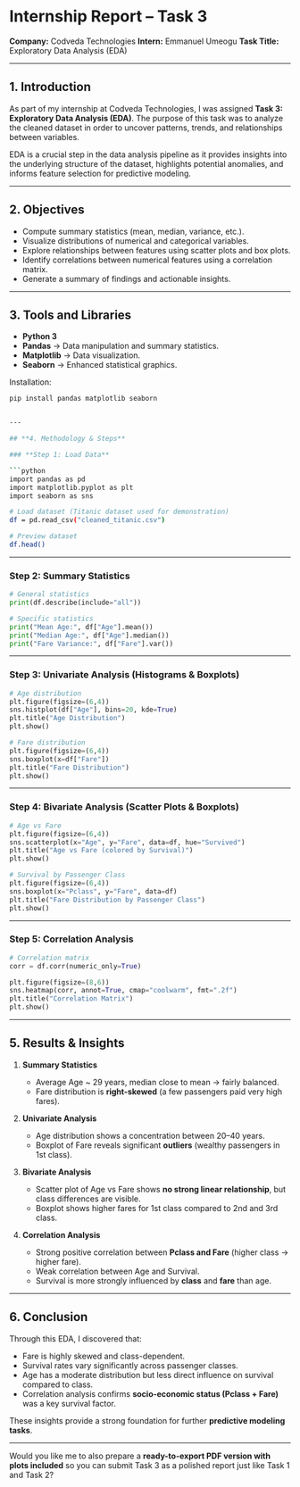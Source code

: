 
# **Internship Report – Task 3**

**Company:** Codveda Technologies
**Intern:** Emmanuel Umeogu
**Task Title:** Exploratory Data Analysis (EDA)

---

## **1. Introduction**

As part of my internship at Codveda Technologies, I was assigned **Task 3: Exploratory Data Analysis (EDA)**. The purpose of this task was to analyze the cleaned dataset in order to uncover patterns, trends, and relationships between variables.

EDA is a crucial step in the data analysis pipeline as it provides insights into the underlying structure of the dataset, highlights potential anomalies, and informs feature selection for predictive modeling.

---

## **2. Objectives**

* Compute summary statistics (mean, median, variance, etc.).
* Visualize distributions of numerical and categorical variables.
* Explore relationships between features using scatter plots and box plots.
* Identify correlations between numerical features using a correlation matrix.
* Generate a summary of findings and actionable insights.

---

## **3. Tools and Libraries**

* **Python 3**
* **Pandas** → Data manipulation and summary statistics.
* **Matplotlib** → Data visualization.
* **Seaborn** → Enhanced statistical graphics.

Installation:

```bash
pip install pandas matplotlib seaborn


---

## **4. Methodology & Steps**

### **Step 1: Load Data**

```python
import pandas as pd
import matplotlib.pyplot as plt
import seaborn as sns

# Load dataset (Titanic dataset used for demonstration)
df = pd.read_csv("cleaned_titanic.csv")

# Preview dataset
df.head()
```

---

### **Step 2: Summary Statistics**

```python
# General statistics
print(df.describe(include="all"))

# Specific statistics
print("Mean Age:", df["Age"].mean())
print("Median Age:", df["Age"].median())
print("Fare Variance:", df["Fare"].var())
```

---

### **Step 3: Univariate Analysis (Histograms & Boxplots)**

```python
# Age distribution
plt.figure(figsize=(6,4))
sns.histplot(df["Age"], bins=20, kde=True)
plt.title("Age Distribution")
plt.show()

# Fare distribution
plt.figure(figsize=(6,4))
sns.boxplot(x=df["Fare"])
plt.title("Fare Distribution")
plt.show()
```

---

### **Step 4: Bivariate Analysis (Scatter Plots & Boxplots)**

```python
# Age vs Fare
plt.figure(figsize=(6,4))
sns.scatterplot(x="Age", y="Fare", data=df, hue="Survived")
plt.title("Age vs Fare (colored by Survival)")
plt.show()

# Survival by Passenger Class
plt.figure(figsize=(6,4))
sns.boxplot(x="Pclass", y="Fare", data=df)
plt.title("Fare Distribution by Passenger Class")
plt.show()
```

---

### **Step 5: Correlation Analysis**

```python
# Correlation matrix
corr = df.corr(numeric_only=True)

plt.figure(figsize=(8,6))
sns.heatmap(corr, annot=True, cmap="coolwarm", fmt=".2f")
plt.title("Correlation Matrix")
plt.show()
```

---

## **5. Results & Insights**

1. **Summary Statistics**

   * Average Age \~ 29 years, median close to mean → fairly balanced.
   * Fare distribution is **right-skewed** (a few passengers paid very high fares).

2. **Univariate Analysis**

   * Age distribution shows a concentration between 20–40 years.
   * Boxplot of Fare reveals significant **outliers** (wealthy passengers in 1st class).

3. **Bivariate Analysis**

   * Scatter plot of Age vs Fare shows **no strong linear relationship**, but class differences are visible.
   * Boxplot shows higher fares for 1st class compared to 2nd and 3rd class.

4. **Correlation Analysis**

   * Strong positive correlation between **Pclass and Fare** (higher class → higher fare).
   * Weak correlation between Age and Survival.
   * Survival is more strongly influenced by **class** and **fare** than age.

---

## **6. Conclusion**

Through this EDA, I discovered that:

* Fare is highly skewed and class-dependent.
* Survival rates vary significantly across passenger classes.
* Age has a moderate distribution but less direct influence on survival compared to class.
* Correlation analysis confirms **socio-economic status (Pclass + Fare)** was a key survival factor.

These insights provide a strong foundation for further **predictive modeling tasks**.

---

Would you like me to also prepare a **ready-to-export PDF version with plots included** so you can submit Task 3 as a polished report just like Task 1 and Task 2?
